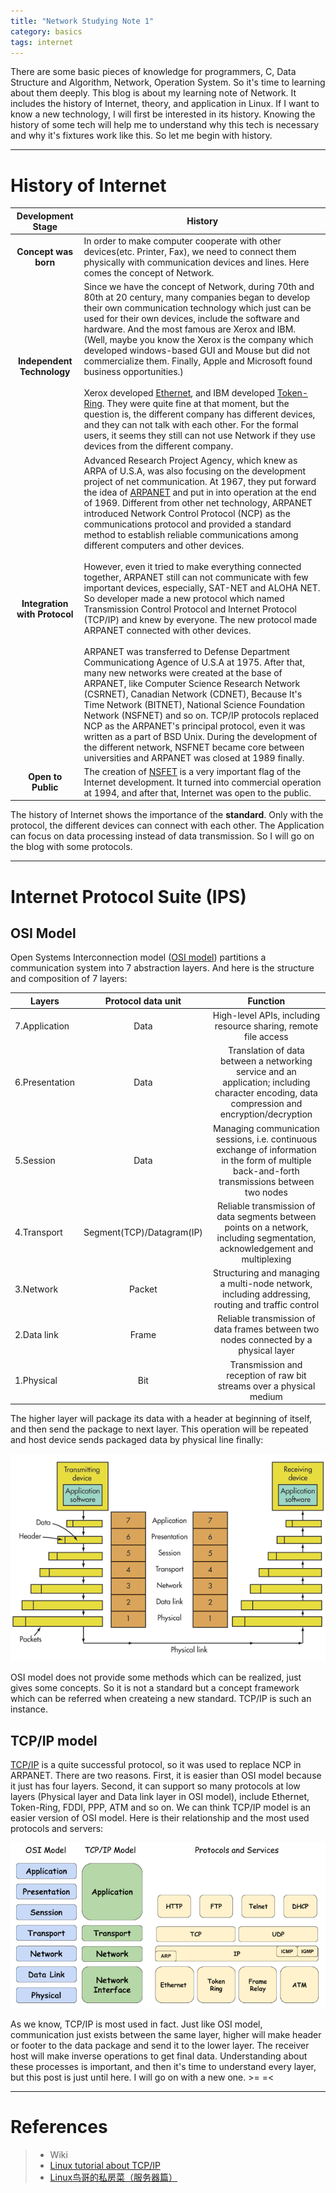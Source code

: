```yaml
---
title: "Network Studying Note 1"
category: basics
tags: internet
---
```


There are some basic pieces of knowledge for programmers, C, Data Structure and Algorithm, Network, Operation System. So it's time to learning about them deeply. This blog is about my learning note of Network. It includes the history of Internet, theory, and application in Linux. If I want to know a new technology, I will first be interested in its history. Knowing the history of some tech will help me to understand why this tech is necessary and why it's fixtures work like this. So let me begin with history.

-------------------------------------------------------------------------------

History of Internet
==========

|Development Stage|History|
|:-----------------:|-------|
|**Concept was born**|In order to make computer cooperate with other devices(etc. Printer, Fax), we need to connect them physically with communication devices and lines. Here comes the concept of Network.|
|**Independent Technology**|Since we have the concept of Network, during 70th and 80th at 20 century, many companies began to develop their own communication technology which just can be used for their own devices, include the software and hardware. And the most famous are Xerox and IBM. (Well, maybe you know the Xerox is the company which developed windows-based GUI and Mouse but did not commercialize them. Finally, Apple and Microsoft found business opportunities.) <br/><br/>Xerox developed [Ethernet](https://en.wikipedia.org/wiki/Ethernet), and IBM developed [Token-Ring](https://en.wikipedia.org/wiki/Token_ring). They were quite fine at that moment, but the question is, the different company has different devices, and they can not talk with each other. For the formal users, it seems they still can not use Network if they use devices from the different company.|
|**Integration with Protocol**|Advanced Research Project Agency, which knew as ARPA of U.S.A, was also focusing on the development project of net communication. At 1967, they put forward the idea of [ARPANET](https://en.wikipedia.org/wiki/ARPANET) and put in into operation at the end of 1969. Different from other net technology, ARPANET introduced Network Control Protocol (NCP) as the communications protocol and provided a standard method to establish reliable communications among different computers and other devices. <br/><br/>However, even it tried to make everything connected together, ARPANET still can not communicate with few important devices, especially, SAT-NET and ALOHA NET. So developer made a new protocol which named Transmission Control Protocol and Internet Protocol (TCP/IP) and knew by everyone. The new protocol made ARPANET connected with other devices. <br/><br/>ARPANET was transferred to Defense Department Communicationg Agence of U.S.A at 1975. After that, many new networks were created at the base of ARPANET, like Computer Science Research Network (CSRNET), Canadian Network (CDNET), Because It's Time Network (BITNET), National Science Foundation Network (NSFNET) and so on. TCP/IP protocols replaced NCP as the ARPANET's principal protocol, even it was written as a part of BSD Unix. During the development of the different network, NSFNET became core between universities and ARPANET was closed at 1989 finally.|
|**Open to Public**|The creation of [NSFET](https://en.wikipedia.org/wiki/National_Science_Foundation_Network) is a very important flag of the Internet development. It turned into commercial operation at 1994, and after that, Internet was open to the public.|

The history of Internet shows the importance of the **standard**. Only with the protocol, the different devices can connect with each other. The Application can focus on data processing instead of data transmission. So I will go on the blog with some protocols.

-------------------------------------------------------------------------------

# Internet Protocol Suite (IPS)

## OSI Model

Open Systems Interconnection model ([OSI model][OSI]) partitions a communication system into 7 abstraction layers. And here is the structure and composition of 7 layers:

|Layers|Protocol data unit|Function|
|------|:----------------:|:------:|
|7.Application|Data|High-level APIs, including resource sharing, remote file access|
|6.Presentation|Data|Translation of data between a networking service and an application; including character encoding, data compression and encryption/decryption|
|5.Session|Data|Managing communication sessions, i.e. continuous exchange of information in the form of multiple back-and-forth transmissions between two nodes|
|4.Transport|Segment(TCP)/Datagram(IP)|Reliable transmission of data segments between points on a network, including segmentation, acknowledgement and multiplexing|
|3.Network|Packet|Structuring and managing a multi-node network, including addressing, routing and traffic control|
|2.Data link|Frame|Reliable transmission of data frames between two nodes connected by a physical layer|
|1.Physical|Bit|Transmission and reception of raw bit streams over a physical medium|

The higher layer will package its data with a header at beginning of itself, and then send the package to next layer. This operation will be repeated and host device sends packaged data by physical line finally:

![OSI model](https://raw.githubusercontent.com/simcookies/image-host/master/imgs/20201102143100.gif)

OSI model does not provide some methods which can be realized, just gives some concepts. So it is not a standard but a concept framework which can be referred when createing a new standard. TCP/IP is such an instance.

## TCP/IP model

[TCP/IP][tcp_ip] is a quite successful protocol, so it was used to replace NCP in ARPANET. There are two reasons. First, it is easier than OSI model because it just has four layers. Second, it can support so many protocols at low layers (Physical layer and Data link layer in OSI model), include Ethernet, Token-Ring, FDDI, PPP, ATM and so on. We can think TCP/IP model is an easier version of OSI model. Here is their relationship and the most used protocols and servers:

![TCP/IP protocol suite](https://raw.githubusercontent.com/simcookies/image-host/master/imgs/20201102143145.png)

As we know, TCP/IP is most used in fact. Just like OSI model, communication just exists between the same layer, higher will make header or footer to the data package and send it to the lower layer. The receiver host will make inverse operations to get final data. Understanding about these processes is important, and then it's time to understand every layer, but this post is just until here. I will go on with a new one. >= =<

-------------------------------------------------------------------------------

# References

> * Wiki
> * [Linux tutorial about TCP/IP](http://www.linux-tutorial.info/modules.php?name=MContent&obj=page&pageid=142)
> * [Linux鸟哥的私房菜（服务器篇）](http://cn.linux.vbird.org/linux_server/)

[OSI]: https://en.wikipedia.org/wiki/OSI_model
[tcp_ip]: https://en.wikipedia.org/wiki/Internet_protocol_suite
